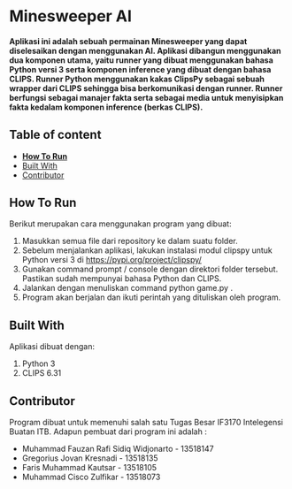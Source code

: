 # Minesweeper AI

#### Aplikasi ini adalah sebuah permainan Minesweeper yang dapat diselesaikan dengan menggunakan AI. Aplikasi dibangun menggunakan dua komponen utama, yaitu runner yang dibuat menggunakan bahasa Python versi 3 serta komponen inference yang dibuat dengan bahasa CLIPS. Runner Python menggunakan kakas ClipsPy sebagai sebuah wrapper dari CLIPS sehingga bisa berkomunikasi dengan runner. Runner berfungsi sebagai manajer fakta serta sebagai media untuk menyisipkan fakta kedalam komponen inference (berkas CLIPS).

## Table of content

- [**How To Run**](#how-to-run)
- [Built With](#built-with)
- [Contributor](#contributor)

## How To Run

Berikut merupakan cara menggunakan program yang dibuat:
1. Masukkan semua file dari repository ke dalam suatu folder.
2. Sebelum menjalankan aplikasi, lakukan instalasi modul clipspy untuk Python versi 3 di https://pypi.org/project/clipspy/
3. Gunakan command prompt / console dengan direktori folder tersebut. Pastikan sudah mempunyai bahasa Python dan CLIPS.
4. Jalankan dengan menuliskan command python game.py .
5. Program akan berjalan dan ikuti perintah yang dituliskan oleh program.

## Built With

Aplikasi dibuat dengan:
1. Python 3
2. CLIPS 6.31

## Contributor

Program dibuat untuk memenuhi salah satu Tugas Besar IF3170 Intelegensi Buatan ITB. Adapun pembuat dari program ini adalah :

- Muhammad Fauzan Rafi Sidiq Widjonarto - 13518147
- Gregorius Jovan Kresnadi - 13518135
- Faris Muhammad Kautsar - 13518105
- Muhammad Cisco Zulfikar - 13518073


